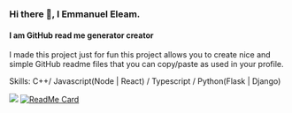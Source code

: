 ### Hi there 👋, I Emmanuel Eleam.
#### I am GitHub read me generator creator

I made this project just for fun this project allows you to create nice and simple GitHub readme files that you can copy/paste as used in your profile.

Skills: C++/ Javascript(Node | React) / Typescript / Python(Flask | Django)

<!--
**Frost199/Frost199** is a ✨ _special_ ✨ repository because its `README.md` (this file) appears on your GitHub profile.

Here are some ideas to get you started:

- 🔭 I’m currently working on opensource, private, and company projects.
- 🌱 I’m currently learning ...
- 👯 I’m looking to collaborate on ...
- 🤔 I’m looking for help with ...
- 💬 Ask me about ...
- 📫 How to reach me: ...
- 😄 Pronouns: ...
- ⚡ Fun fact: ...
-->
![](https://komarev.com/ghpvc/?username=Frost199&color=brightgreen)
[![ReadMe Card](https://github-readme-stats.vercel.app/api/pin/?username=Frost199&repo=github-readme-stats)](https://github.com/anuraghazra/github-readme-stats)

